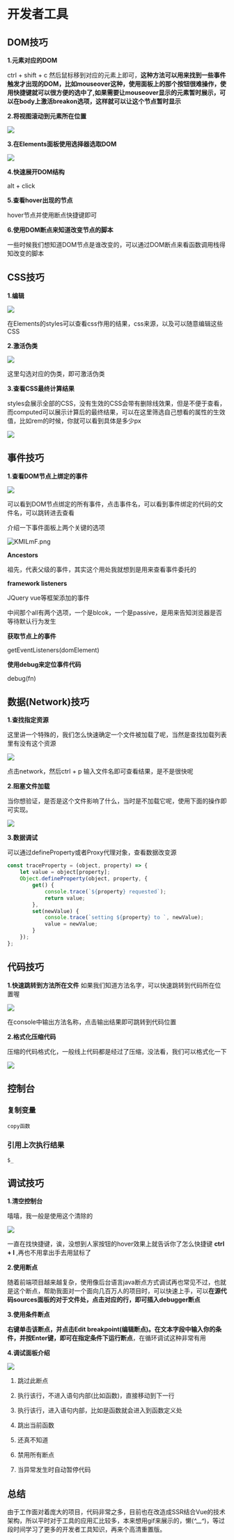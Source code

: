 # 开发者工具

## DOM技巧

**1.元素对应的DOM**

ctrl + shift + c 然后鼠标移到对应的元素上即可，**这种方法可以用来找到一些事件触发才出现的DOM，比如mouseover这种，使用面板上的那个按钮很难操作，使用快捷键就可以很方便的选中了,如果需要让mouseover显示的元素暂时展示，可以在body上激活breakon选项，这样就可以让这个节点暂时显示**

**2.将视图滚动到元素所在位置**

![](https://user-gold-cdn.xitu.io/2019/8/11/16c7f44b1d16b4f6?w=742&h=529&f=png&s=90868)

**3.在Elements面板使用选择器选取DOM**

![](https://user-gold-cdn.xitu.io/2019/8/11/16c7f479d3963c76?w=632&h=446&f=png&s=64153)


**4.快速展开DOM结构**

alt + click

**5.查看hover出现的节点**

hover节点并使用断点快捷键即可

**6.使用DOM断点来知道改变节点的脚本**

一些时候我们想知道DOM节点是谁改变的，可以通过DOM断点来看函数调用栈得知改变的脚本

## CSS技巧

**1.编辑**


![](https://user-gold-cdn.xitu.io/2019/8/11/16c7f4e7864d21f2?w=1019&h=265&f=png&s=56519)

在Elements的styles可以查看css作用的结果，css来源，以及可以随意编辑这些CSS

**2.激活伪类**


![](https://user-gold-cdn.xitu.io/2019/8/11/16c7f507216d0bc9?w=1000&h=402&f=png&s=83924)

这里勾选对应的伪类，即可激活伪类

**3.查看CSS最终计算结果**

styles会展示全部的CSS，没有生效的CSS会带有删除线效果，但是不便于查看，而computed可以展示计算后的最终结果，可以在这里筛选自己想看的属性的生效值，比如rem的时候，你就可以看到具体是多少px


![](https://user-gold-cdn.xitu.io/2019/8/11/16c7f5338f6ef316?w=983&h=555&f=png&s=116621)


## 事件技巧

**1.查看DOM节点上绑定的事件**


![](https://user-gold-cdn.xitu.io/2019/8/11/16c7f575d548583e?w=902&h=603&f=png&s=118068)

可以看到DOM节点绑定的所有事件，点击事件名，可以看到事件绑定的代码的文件名，可以跳转进去查看

介绍一下事件面板上两个关键的选项

![KMILmF.png](https://s2.ax1x.com/2019/10/20/KMILmF.png)

**Ancestors**

祖先，代表父级的事件，其实这个用处我就想到是用来查看事件委托的

**framework listeners**

JQuery vue等框架添加的事件

中间那个all有两个选项，一个是blcok，一个是passive，是用来告知浏览器是否等待默认行为发生

**获取节点上的事件**

getEventListeners(domElement)

**使用debug来定位事件代码**

debug(fn)

## 数据(Network)技巧

**1.查找指定资源**

这里讲一个特殊的，我们怎么快速确定一个文件被加载了呢，当然是查找加载列表里有没有这个资源


![](https://user-gold-cdn.xitu.io/2019/8/11/16c7f5ad50d97edf?w=1028&h=899&f=png&s=178148)

点击network，然后ctrl + p 输入文件名即可查看结果，是不是很快呢

**2.阻塞文件加载**

当你想验证，是否是这个文件影响了什么，当时是不加载它呢，使用下面的操作即可实现。

![](https://user-gold-cdn.xitu.io/2019/8/11/16c80475396457c2?w=1070&h=360&f=png&s=41620)

**3.数据调试**

可以通过defineProperty或者Proxy代理对象，查看数据改变源

```js
const traceProperty = (object, property) => {
    let value = object[property];
    Object.defineProperty(object, property, {
        get() {
            console.trace(`${property} requested`);
            return value;
        },
        set(newValue) {
            console.trace(`setting ${property} to `, newValue);
            value = newValue;
        }
    });
};
```

## 代码技巧

**1.快速跳转到方法所在文件**
如果我们知道方法名字，可以快速跳转到代码所在位置喔


![](https://user-gold-cdn.xitu.io/2019/8/11/16c7f63630b67528)

在console中输出方法名称，点击输出结果即可跳转到代码位置

**2.格式化压缩代码**

压缩的代码格式化，一般线上代码都是经过了压缩，没法看，我们可以格式化一下


![](https://user-gold-cdn.xitu.io/2019/8/11/16c7f655ff44dec1?w=694&h=916&f=png&s=33218)

## 控制台

### 复制变量

```
copy函数 
```

### 引用上次执行结果

```
$_
```

## 调试技巧

**1.清空控制台**

嘻嘻，我一般是使用这个清除的

![](https://user-gold-cdn.xitu.io/2019/8/11/16c8033faf3a3c8d?w=897&h=259&f=png&s=19936)

一直在找快捷键，诶，没想到人家按钮的hover效果上就告诉你了怎么快捷键 **ctrl + l** ,再也不用拿出手去用鼠标了

**2.使用断点**

随着前端项目越来越复杂，使用像后台语言java断点方式调试再也常见不过，也就是这个断点，帮助我面对一个面向几百万人的项目时，可以快速上手，可以**在源代码sources面板的对于文件处，点击对应的行，即可插入debugger断点**

**3.使用条件断点**

**右键单击该断点，并点击Edit breakpoint(编辑断点)。在文本字段中输入你的条件，并按Enter键，即可在指定条件下运行断点**，在循环调试这种非常有用

**4.调试面板介绍**


![](https://user-gold-cdn.xitu.io/2019/8/11/16c80408f8940ce8?w=381&h=94&f=png&s=7437)

1. 跳过此断点

2. 执行该行，不进入语句内部(比如函数)，直接移动到下一行

3. 执行该行，进入语句内部，比如是函数就会进入到函数定义处

4. 跳出当前函数

5. 还真不知道

6. 禁用所有断点

7. 当异常发生时自动暂停代码

## 总结

由于工作面对着庞大的项目，代码非常之多，目前也在改造成SSR结合Vue的技术架构，所以平时对于工具的应用汇比较多，本来想用gif来展示的，懒(*^__^*)，等过段时间学习了更多的开发者工具知识，再来个高清重置版。

